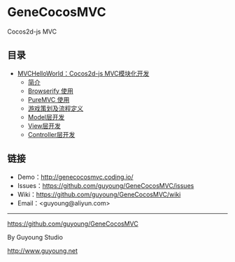 GeneCocosMVC
============

Cocos2d-js MVC

## 目录

- [MVCHelloWorld：Cocos2d-js MVC模块化开发](/MVCHelloWorld/)
    - [简介](/MVCHelloWorld-Part01/)
    - [Browserify 使用](/MVCHelloWorld-Part02/)
    - [PureMVC 使用](/MVCHelloWorld-Part03/)
    - [游戏策划及流程定义](/MVCHelloWorld-Part04/)
    - [Model层开发](/MVCHelloWorld-Part05/)
    - [View层开发](/MVCHelloWorld-Part06/)                    
    - [Controller层开发](/MVCHelloWorld-Part07/)


## 链接

- Demo：<http://genecocosmvc.coding.io/>
- Issues：<https://github.com/guyoung/GeneCocosMVC/issues>
- Wiki：<https://github.com/guyoung/GeneCocosMVC/wiki>
- Email：<&#103;&#117;&#121;&#111;&#117;&#110;&#103;&#64;&#97;&#108;&#105;&#121;&#117;&#110;&#46;&#99;&#111;&#109;>

------------------------------------------------

<https://github.com/guyoung/GeneCocosMVC>

By Guyoung Studio 

<http://www.guyoung.net>


